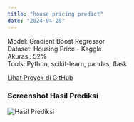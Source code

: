 ```yaml
---
title: "house pricing predict"
date: "2024-04-28"
---
```


Model: Gradient Boost Regressor  
Dataset: Housing Price - Kaggle  
Akurasi: 52%  
Tools: Python, scikit-learn, pandas, flask

[Lihat Proyek di GitHub](https://github.com/pajarbeuy)

### Screenshot Hasil Prediksi

![Hasil Prediksi](/images/house-pricing.png)

